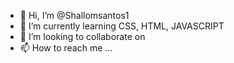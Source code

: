 - 👋 Hi, I’m @Shallomsantos1
- 🌱 I’m currently learning CSS, HTML, JAVASCRIPT
- 💞️ I’m looking to collaborate on 
- 📫 How to reach me ...

<!---
Shallomsantos1/Shallomsantos1 is a ✨ special ✨ repository because its `README.md` (this file) appears on your GitHub profile.
You can click the Preview link to take a look at your changes.
--->

